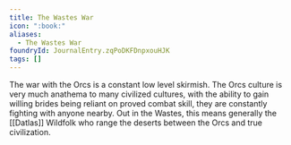 ```yaml
---
title: The Wastes War
icon: ":book:"
aliases:
  - The Wastes War
foundryId: JournalEntry.zqPoDKFDnpxouHJK
tags: []
---
```


The war with the Orcs is a constant low level skirmish. The Orcs culture is very much anathema to many civilized cultures, with the ability to gain willing brides being reliant on proved combat skill, they are constantly fighting with anyone nearby. Out in the Wastes, this means generally the [[Datlas]] Wildfolk who range the deserts between the Orcs and true civilization.